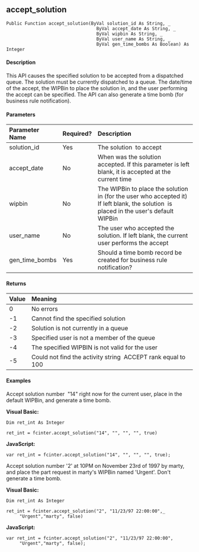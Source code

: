 accept_solution
---------------

```
Public Function accept_solution(ByVal solution_id As String, _
                                  ByVal accept_date As String, _
                                  ByVal wipbin As String, _
					              ByVal user_name As String, _
					              ByVal gen_time_bombs As Boolean) As Integer
```

#### Description

This API causes the specified solution to be accepted from a dispatched queue. The solution must be currently dispatched to a queue. The date/time of the accept, the WIPBin to place the solution in, and the user performing the accept can be specified. The API can also generate a time bomb (for business rule notification).

#### Parameters

| Parameter Name | Required? | Description |
|:--- |:--- |:--- |
| solution_id | Yes | The solution  to accept |
| accept_date | No | When was the solution accepted. If this parameter is left blank, it is accepted at the current time |
| wipbin | No | The WIPBin to place the solution in (for the user who accepted it) If left blank, the solution  is placed in the user's default WIPBin |
| user_name | No | The user who accepted the solution. If left blank, the current user performs the accept |
| gen_time_bombs | Yes | Should a time bomb record be created for business rule notification? |

#### Returns

| Value | Meaning |
|:--- |:--- |
| 0 | No errors |
| -1 | Cannot find the specified solution |
| -2 | Solution is not currently in a queue |
| -3 | Specified user is not a member of the queue |
| -4 | The specified WIPBIN is not valid for the user |
| -5 | Could not find the activity string  ACCEPT rank equal to 100 |

#### Examples

Accept solution number  "14" right now for the current user, place in the default WIPBin, and generate a time bomb.

**Visual Basic:**
```
Dim ret_int As Integer

ret_int = fcinter.accept_solution("14", "", "", "", true)
```

**JavaScript:**
```
var ret_int = fcinter.accept_solution("14", "", "", "", true);
```

Accept solution number '2' at 10PM on November 23rd of 1997 by marty, and place the part request in marty's WIPBin named 'Urgent'. Don't generate a time bomb.


**Visual Basic:**
```
Dim ret_int As Integer

ret_int = fcinter.accept_solution("2", "11/23/97 22:00:00",_
	 "Urgent","marty", false)
```

**JavaScript:**
```
var ret_int = fcinter.accept_solution("2", "11/23/97 22:00:00",
	 "Urgent","marty", false);
```